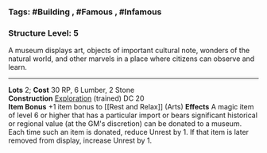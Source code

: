 ### Tags: #Building , #Famous , #Infamous 
### Structure Level: 5

A museum displays art, objects of important cultural note, wonders of the natural world, and other marvels in a place where citizens can observe and learn.

---

**Lots** 2; **Cost** 30 RP, 6 Lumber, 2 Stone  
**Construction** [Exploration](https://2e.aonprd.com/Skills.aspx?ID=23) (trained) DC 20  
**Item Bonus** +1 item bonus to [[Rest and Relax]]  (Arts)
**Effects** A magic item of level 6 or higher that has a particular import or bears significant historical or regional value (at the GM's discretion) can be donated to a museum. Each time such an item is donated, reduce Unrest by 1. If that item is later removed from display, increase Unrest by 1.